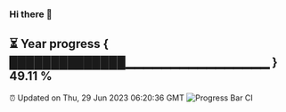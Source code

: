 ### Hi there 👋
⏳ Year progress { ██████████████▁▁▁▁▁▁▁▁▁▁▁▁▁▁▁▁ } 49.11 %
---
⏰ Updated on Thu, 29 Jun 2023 06:20:36 GMT
![Progress Bar CI](https://github.com/liununu/liununu/workflows/Progress%20Bar%20CI/badge.svg)
